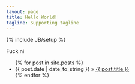 ```yaml
---
layout: page
title: Hello World!
tagline: Supporting tagline
---
```

{% include JB/setup %}
<div>Fuck ni</div> 
<ul class="posts">
  {% for post in site.posts %}
    <li><span>{{ post.date | date_to_string }}</span> &raquo; <a href="{{ BASE_PATH }}{{ post.url }}">{{ post.title }}</a></li>
  {% endfor %}
</ul>


